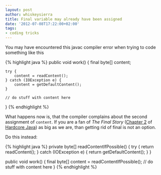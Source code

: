```yaml
---
layout: post
author: whiskeysierra
title: Final variable may already have been assigned
date: '2012-07-08T17:22:00+02:00'
tags:
- coding tricks
---
```

You may have encountered this javac compiler error when trying to code something like this

{% highlight java %}
public void work() {
    final byte[] content;

    try {
        content = readContent();
    } catch (IOException e) {
        content = getDefaultContent();
    }

    // do stuff with content here
}
{% endhighlight %}

What happens now is, that the compiler complains about the second assignment of `content`. If you are a fan of 
*The Final Story* ([Chapter 2](http://oreilly.com/catalog/hardcorejv/chapter/ch02.pdf) of 
[Hardcore Java](http://shop.oreilly.com/product/9780596005689.do)) as big as we are, than getting rid of final is not 
an option.

Do this instead:

{% highlight java %}
private byte[] readContentIfPossible() {
    try {
        return readContent();
    } catch (IOException e) {
        return getDefaultContent();
    }
}

public void work() {
    final byte[] content = readContentIfPossible();
    // do stuff with content here
}
{% endhighlight %}
